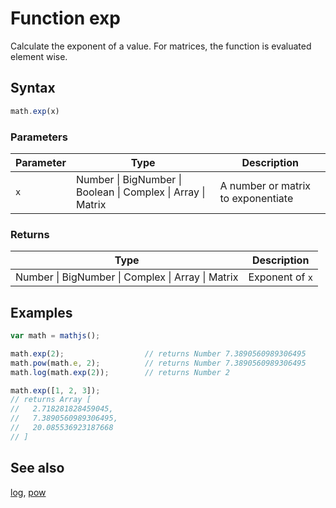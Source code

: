 # Function exp

Calculate the exponent of a value. For matrices, the function is evaluated element wise.


## Syntax

```js
math.exp(x)
```

### Parameters

Parameter | Type | Description
--------- | ---- | -----------
`x` | Number &#124; BigNumber &#124; Boolean &#124; Complex &#124; Array &#124; Matrix | A number or matrix to exponentiate

### Returns

Type | Description
---- | -----------
Number &#124; BigNumber &#124; Complex &#124; Array &#124; Matrix | Exponent of `x`


## Examples

```js
var math = mathjs();

math.exp(2);                  // returns Number 7.3890560989306495
math.pow(math.e, 2);          // returns Number 7.3890560989306495
math.log(math.exp(2));        // returns Number 2

math.exp([1, 2, 3]);
// returns Array [
//   2.718281828459045,
//   7.3890560989306495,
//   20.085536923187668
// ]
```


## See also

[log](log.md),
[pow](pow.md)


<!-- Note: This file is automatically generated from source code comments. Changes made in this file will be overridden. -->
